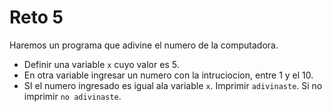 # Reto 5

Haremos un programa que adivine el numero de la computadora.

- Definir una variable `x` cuyo valor es 5.
- En otra variable ingresar un numero con la intruciocion, entre 1 y el 10.
- SI el numero ingresado es igual ala variable `x`. Imprimir `adivinaste`. Si no imprimir `no adivinaste`.